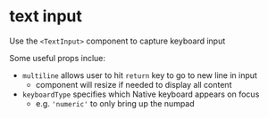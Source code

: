 # text input

Use the `<TextInput>` component to capture keyboard input

Some useful props inclue:

- `multiline` allows user to hit `return` key to go to new line in input
  - component will resize if needed to display all content
- `keyboardType` specifies which Native keyboard appears on focus
  - e.g. `'numeric'` to only bring up the numpad